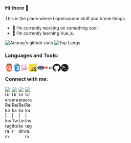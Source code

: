 ### Hi there 👋

This is the place where I opensource stuff and break things.

- 🔭 I’m currently working on something cool;
- 🌱 I’m currently learning Vue.js.


![Anurag's github stats](https://github-readme-stats.vercel.app/api?username=UraraReika&layout=compact&show_icons=true&count_private=true)
![Top Langs](https://github-readme-stats.vercel.app/api/top-langs/?username=UraraReika&layout=compact)

### Languages and Tools:

<img align="left" alt="HTML5" width="26px" src="https://raw.githubusercontent.com/github/explore/80688e429a7d4ef2fca1e82350fe8e3517d3494d/topics/html/html.png" />
<img align="left" alt="CSS3" width="26px" src="https://raw.githubusercontent.com/github/explore/80688e429a7d4ef2fca1e82350fe8e3517d3494d/topics/css/css.png" />
<img align="left" alt="Sass" width="26px" src="https://raw.githubusercontent.com/github/explore/80688e429a7d4ef2fca1e82350fe8e3517d3494d/topics/sass/sass.png" />
<img align="left" alt="JavaScript" width="26px" src="https://raw.githubusercontent.com/github/explore/80688e429a7d4ef2fca1e82350fe8e3517d3494d/topics/javascript/javascript.png" />
<img align="left" alt="JavaScript" width="26px" src="https://raw.githubusercontent.com/github/explore/80688e429a7d4ef2fca1e82350fe8e3517d3494d/topics/php/php.png" />
<img align="left" alt="Git" width="26px" src="https://raw.githubusercontent.com/github/explore/80688e429a7d4ef2fca1e82350fe8e3517d3494d/topics/git/git.png" />
<img align="left" alt="GitHub" width="26px" src="https://raw.githubusercontent.com/github/explore/78df643247d429f6cc873026c0622819ad797942/topics/github/github.png" />
<img align="left" alt="Terminal" width="26px" src="https://raw.githubusercontent.com/github/explore/80688e429a7d4ef2fca1e82350fe8e3517d3494d/topics/terminal/terminal.png" />

<br />

### Connect with me:

[<img align="left" alt="UraraReika | Instagram" width="22px" src="https://cdn.jsdelivr.net/npm/simple-icons@v3/icons/facebook.svg" />][facebook]
[<img align="left" alt="UraraReika | Twitter" width="22px" src="https://cdn.jsdelivr.net/npm/simple-icons@v3/icons/twitter.svg" />][twitter]
[<img align="left" alt="UraraReika | LinkedIn" width="22px" src="https://cdn.jsdelivr.net/npm/simple-icons@v3/icons/linkedin.svg" />][linkedin]
[<img align="left" alt="UraraReika | Instagram" width="22px" src="https://cdn.jsdelivr.net/npm/simple-icons@v3/icons/instagram.svg" />][instagram]

[facebook]: https://www.facebook.com/UraraReika
[twitter]: https://twitter.com/alexandr_rudyy
[instagram]: https://www.instagram.com/alexandr_rudyy
[linkedin]: https://www.linkedin.com/in/oleksandr-rudyi-6a4721146/
